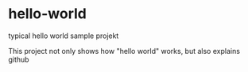 # hello-world
typical hello world sample projekt

This project not only shows how "hello world" works, but also explains github

